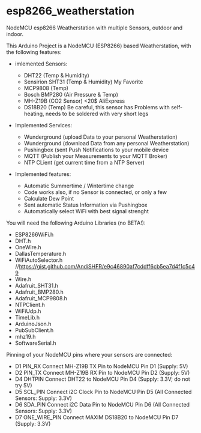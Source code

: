 # esp8266_weatherstation
NodeMCU esp8266 Weatherstation with multiple Sensors, outdoor and indoor.

This Arduino Project is a NodeMCU (ESP8266) based Weatherstation, with the following features:

- imlemented Sensors:
  - DHT22 (Temp & Humidity)
  - Sensirion SHT31 (Temp & Humidity) My Favorite
  - MCP9808 (Temp)
  - Bosch BMP280 (Air Pressure & Temp)
  - MH-Z19B (CO2 Sensor) <20$ AliExpress
  - DS18B20 (Temp) Be careful, this sensor has Problems with self-heating, needs to be soldered with very short legs
  
- Implemented Services:
  - Wunderground (upload Data to your personal Weatherstation)
  - Wunderground (download Data from any personal Weatherstation)
  - Pushingbox (sent Push Notifications to your mobile device
  - MQTT (Publish your Measurements to your MQTT Broker)
  - NTP CLient (get current time from a NTP Server)
  
- Implemented features:
  - Automatic Summertime / Wintertime change
  - Code works also, if no Sensor is connected, or only a few
  - Calculate Dew Point
  - Sent automatic Status Information via Pushingbox
  - Automatically select WiFi with best signal strenght
      
    
You will need the following Arduino Libraries (no BETA!):
- ESP8266WiFi.h
- DHT.h
- OneWire.h
- DallasTemperature.h
- WiFiAutoSelector.h //https://gist.github.com/AndiSHFR/e9c46890af7cddff6cb5ea7d4f1c5c49
- Wire.h
- Adafruit_SHT31.h
- Adafruit_BMP280.h
- Adafruit_MCP9808.h
- NTPClient.h
- WiFiUdp.h
- TimeLib.h
- ArduinoJson.h
- PubSubClient.h
- mhz19.h
- SoftwareSerial.h


Pinning of your NodeMCU pins where your sensors are connected:
- D1 PIN_RX       Connect MH-Z19B TX Pin to NodeMCU Pin D1 (Supply: 5V)
- D2 PIN_TX       Connect MH-Z19B RX Pin to NodeMCU Pin D2 (Supply: 5V) 
- D4 DHTPIN       Connect DHT22 to NodeMCU Pin D4          (Supply: 3.3V; do not try 5V)
- D5 SCL_PIN      Connect i2C Clock Pin to NodeMCU Pin D5  (All Connected Sensors: Supply: 3.3V)
- D6 SDA_PIN      Connect i2C Data Pin to NodeMCU Pin D6   (All Connected Sensors: Supply: 3.3V)
- D7 ONE_WIRE_PIN Connect MAXIM DS18B20 to NodeMCU Pin D7  (Supply: 3.3V)
